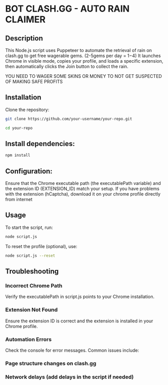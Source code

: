 # BOT CLASH.GG - AUTO RAIN CLAIMER

## Description
This Node.js script uses Puppeteer to automate the retrieval of rain on clash.gg to get free wagerable gems. (2-5gems per day = 1$-4$) It launches Chrome in visible mode, copies your profile, and loads a specific extension, then automatically clicks the Join button to collect the rain.

YOU NEED TO WAGER SOME SKINS OR MONEY TO NOT GET SUSPECTED OF MAKING SAFE PROFITS

## Installation
Clone the repository:
```bash 
git clone https://github.com/your-username/your-repo.git
```
```bash 
cd your-repo
```

## Install dependencies:
```bash 
npm install
```

## Configuration:
Ensure that the Chrome executable path (the executablePath variable) and the extension ID (EXTENSION_ID) match your setup.
If you have problems with the extension (hCaptcha), download it on your chrome profile directly from internet

## Usage
To start the script, run:
```bash 
node script.js
``` 
To reset the profile (optional), use:
```bash 
node script.js --reset
```

## Troubleshooting

### Incorrect Chrome Path
Verify the executablePath in script.js points to your Chrome installation.

### Extension Not Found
Ensure the extension ID is correct and the extension is installed in your Chrome profile.

### Automation Errors
Check the console for error messages. Common issues include:

### Page structure changes on clash.gg

### Network delays (add delays in the script if needed)
